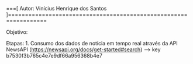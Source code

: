 ===[ Autor: Vinícius Henrique dos Santos ]=================================================================

Objetivo: 

Etapas:
    1. Consumo dos dados de notícia em tempo real através da API NewsAPI (https://newsapi.org/docs/get-started#search) 
    --> key b7530f3b765c4e7e9df66a956368b4e7